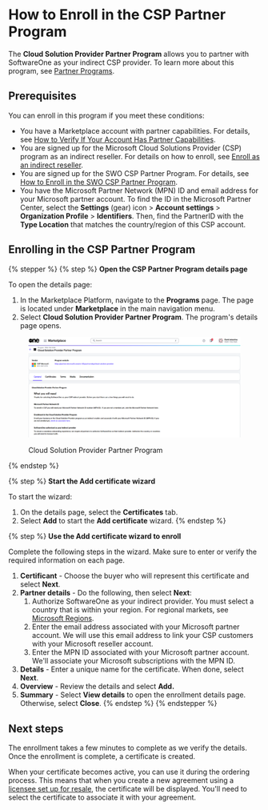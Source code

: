 # How to Enroll in the CSP Partner Program

The **Cloud Solution Provider Partner Program** allows you to partner with SoftwareOne as your indirect CSP provider. To learn more about this program, see [Partner Programs](../../../extensions/microsoft-cloud-solution-provider/partner-programs.md).

## Prerequisites <a href="#howtoorderamicrosoft365subscriptionforanexistingmicrosofttenant-prerequisites" id="howtoorderamicrosoft365subscriptionforanexistingmicrosofttenant-prerequisites"></a>

You can enroll in this program if you meet these conditions:

* You have a Marketplace account with partner capabilities. For details, see [How to Verify If Your Account Has Partner Capabilities](how-to-verify-if-your-account-has-partner-capabilities.md).
* You are signed up for the Microsoft Cloud Solutions Provider (CSP) program as an indirect reseller. For details on how to enroll, see [Enroll as an indirect reseller](https://learn.microsoft.com/en-us/partner-center/enroll/enrolling-in-the-csp-program).
* You are signed up for the SWO CSP Partner Program. For details, see [How to Enroll in the SWO CSP Partner Program](how-to-enroll-in-the-softwareone-csp-partner-program.md).
* You have the Microsoft Partner Network (MPN) ID and email address for your Microsoft partner account. To find the ID in the Microsoft Partner Center, select the **Settings** (gear) icon > **Account settings** > **Organization Profile** > **Identifiers**. Then, find the PartnerID with the **Type Location** that matches the country/region of this CSP account.

## Enrolling in the CSP Partner Program

{% stepper %}
{% step %}
**Open the CSP Partner Program details page**

To open the details page:

1. In the Marketplace Platform, navigate to the **Programs** page. The page is located under **Marketplace** in the main navigation menu.
2. Select **Cloud Solution Provider Partner Program**. The program's details page opens.

<figure><img src="../../../.gitbook/assets/image (9).png" alt=""><figcaption><p>Cloud Solution Provider Partner Program</p></figcaption></figure>
{% endstep %}

{% step %}
**Start the Add certificate wizard**

To start the wizard:

1. On the details page, select the **Certificates** tab.
2. Select **Add** to start the **Add certificate** wizard.
{% endstep %}

{% step %}
**Use the Add certificate wizard to enroll**

Complete the following steps in the wizard. Make sure to enter or verify the required information on each page.

1. **Certificant** - Choose the buyer who will represent this certificate and select **Next**.
2. **Partner details** - Do the following, then select **Next**:&#x20;
   1. Authorize SoftwareOne as your indirect provider. You must select a country that is within your region. For regional markets, see [Microsoft Regions](https://learn.microsoft.com/en-us/partner-center/enroll/regional-authorization-overview).&#x20;
   2. Enter the email address associated with your Microsoft partner account. We will use this email address to link your CSP customers with your Microsoft reseller account.
   3. Enter the MPN ID associated with your Microsoft partner account. We'll associate your Microsoft subscriptions with the MPN ID.
3. **Details** - Enter a unique name for the certificate. When done, select **Next**.
4. **Overview** - Review the details and select **Add.**
5. **Summary** - Select **View details** to open the enrollment details page. Otherwise, select **Close**.
{% endstep %}
{% endstepper %}

## Next steps

The enrollment takes a few minutes to complete as we verify the details. Once the enrollment is complete, a certificate is created.&#x20;

When your certificate becomes active, you can use it during the ordering process. This means that when you create a new agreement using a [licensee set up for resale](how-to-configure-licensees-for-resale.md), the certificate will be displayed. You'll need to select the certificate to associate it with your agreement.
